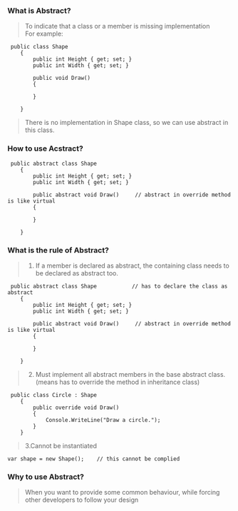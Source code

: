 ### What is Abstract?
>To indicate that a class or a member is missing implementation  
>For example:  
```
 public class Shape
    {
        public int Height { get; set; }
        public int Width { get; set; }

        public void Draw()
        {

        }

    }
```
>There is no implementation in Shape class, so we can use abstract in this class.

### How to use Acstract?
```
 public abstract class Shape
    {
        public int Height { get; set; }
        public int Width { get; set; }

        public abstract void Draw()     // abstract in override method is like virtual
        {

        }

    }
```

### What is the rule of Abstract?
>1. If a member is declared as abstract, the containing class needs to be declared as abstract too.
```
 public abstract class Shape           // has to declare the class as abstract
    {
        public int Height { get; set; }
        public int Width { get; set; }

        public abstract void Draw()     // abstract in override method is like virtual
        {

        }

    }
```
>2. Must implement all abstract members in the base abstract class.(means has to override the method in inheritance class)
```
 public class Circle : Shape
    {
        public override void Draw()
        {
            Console.WriteLine("Draw a circle.");
        }
    }
```
>3.Cannot be instantiated
```
var shape = new Shape();    // this cannot be complied
```

### Why to use Abstract?
>When you want to provide some common behaviour, while forcing other developers to follow your design
